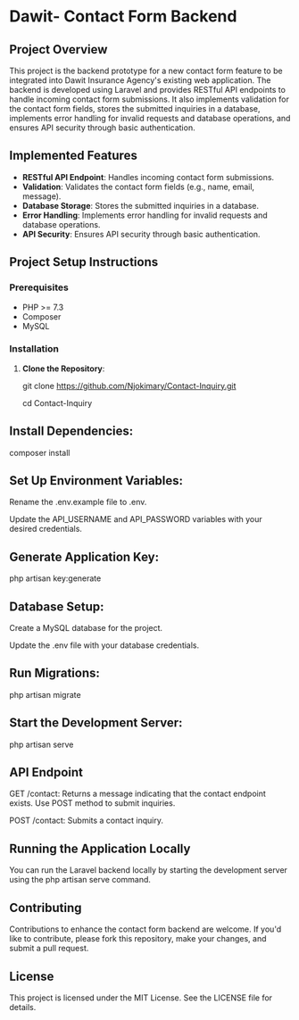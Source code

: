 
# Dawit- Contact Form Backend

## Project Overview

This project is the backend prototype for a new contact form feature to be integrated into Dawit Insurance Agency's existing web application. The backend is developed using Laravel and provides RESTful API endpoints to handle incoming contact form submissions. It also implements validation for the contact form fields, stores the submitted inquiries in a database, implements error handling for invalid requests and database operations, and ensures API security through basic authentication.

## Implemented Features

- **RESTful API Endpoint**: Handles incoming contact form submissions.
- **Validation**: Validates the contact form fields (e.g., name, email, message).
- **Database Storage**: Stores the submitted inquiries in a database.
- **Error Handling**: Implements error handling for invalid requests and database operations.
- **API Security**: Ensures API security through basic authentication.

## Project Setup Instructions

### Prerequisites

- PHP >= 7.3
- Composer
- MySQL

### Installation

1. **Clone the Repository**:
   
   git clone https://github.com/Njokimary/Contact-Inquiry.git
   
   cd Contact-Inquiry

## Install Dependencies:


composer install

## Set Up Environment Variables:

Rename the .env.example file to .env.

Update the API_USERNAME and API_PASSWORD variables with your desired credentials.

## Generate Application Key:



php artisan key:generate

## Database Setup:

Create a MySQL database for the project.

Update the .env file with your database credentials.

## Run Migrations:

php artisan migrate

## Start the Development Server:

php artisan serve

## API Endpoint
GET /contact: Returns a message indicating that the contact endpoint exists. Use POST method to submit inquiries.

POST /contact: Submits a contact inquiry.

## Running the Application Locally
You can run the Laravel backend locally by starting the development server using the php artisan serve command.

## Contributing

Contributions to enhance the contact form backend are welcome. If you'd like to contribute, please fork this repository, make your changes, and submit a pull request.

## License
This project is licensed under the MIT License. See the LICENSE file for details.